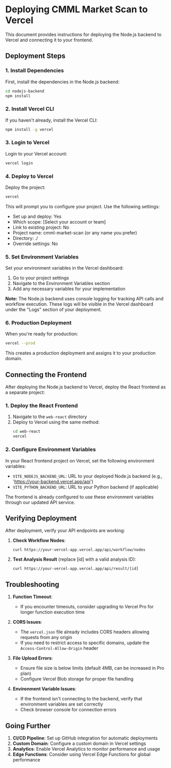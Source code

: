 # Deploying CMML Market Scan to Vercel

This document provides instructions for deploying the Node.js backend to Vercel and connecting it to your frontend.

## Deployment Steps

### 1. Install Dependencies

First, install the dependencies in the Node.js backend:

```bash
cd nodejs-backend
npm install
```

### 2. Install Vercel CLI

If you haven't already, install the Vercel CLI:

```bash
npm install -g vercel
```

### 3. Login to Vercel

Login to your Vercel account:

```bash
vercel login
```

### 4. Deploy to Vercel

Deploy the project:

```bash
vercel
```

This will prompt you to configure your project. Use the following settings:
- Set up and deploy: Yes
- Which scope: [Select your account or team]
- Link to existing project: No
- Project name: cmml-market-scan (or any name you prefer)
- Directory: ./
- Override settings: No

### 5. Set Environment Variables

Set your environment variables in the Vercel dashboard:
1. Go to your project settings
2. Navigate to the Environment Variables section
3. Add any necessary variables for your implementation

**Note:** The Node.js backend uses console logging for tracking API calls and workflow execution. These logs will be visible in the Vercel dashboard under the "Logs" section of your deployment.

### 6. Production Deployment

When you're ready for production:

```bash
vercel --prod
```

This creates a production deployment and assigns it to your production domain.

## Connecting the Frontend

After deploying the Node.js backend to Vercel, deploy the React frontend as a separate project:

### 1. Deploy the React Frontend

1. Navigate to the `web-react` directory
2. Deploy to Vercel using the same method:
   ```bash
   cd web-react
   vercel
   ```

### 2. Configure Environment Variables

In your React frontend project on Vercel, set the following environment variables:

- `VITE_NODEJS_BACKEND_URL`: URL to your deployed Node.js backend (e.g., 'https://your-backend.vercel.app/api')
- `VITE_PYTHON_BACKEND_URL`: URL to your Python backend (if applicable)

The frontend is already configured to use these environment variables through our updated API service.

## Verifying Deployment

After deployment, verify your API endpoints are working:

1. **Check Workflow Nodes**:
   ```
   curl https://your-vercel-app.vercel.app/api/workflow/nodes
   ```

2. **Test Analysis Result** (replace [id] with a valid analysis ID):
   ```
   curl https://your-vercel-app.vercel.app/api/result/[id]
   ```

## Troubleshooting

1. **Function Timeout**:
   - If you encounter timeouts, consider upgrading to Vercel Pro for longer function execution time

2. **CORS Issues**:
   - The `vercel.json` file already includes CORS headers allowing requests from any origin
   - If you need to restrict access to specific domains, update the `Access-Control-Allow-Origin` header

3. **File Upload Errors**:
   - Ensure file size is below limits (default 4MB, can be increased in Pro plan)
   - Configure Vercel Blob storage for proper file handling

4. **Environment Variable Issues**:
   - If the frontend isn't connecting to the backend, verify that environment variables are set correctly
   - Check browser console for connection errors

## Going Further

1. **CI/CD Pipeline**: Set up GitHub integration for automatic deployments
2. **Custom Domain**: Configure a custom domain in Vercel settings
3. **Analytics**: Enable Vercel Analytics to monitor performance and usage
4. **Edge Functions**: Consider using Vercel Edge Functions for global performance
